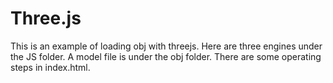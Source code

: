 # Three.js
This is an example of loading obj with threejs.
Here are three engines under the JS folder.
A model file is under the obj folder.
There are some operating steps in index.html.

